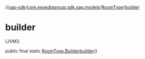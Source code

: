 //[xap-sdk](../../../index.md)/[com.expediagroup.sdk.xap.models](../index.md)/[RoomType](index.md)/[builder](builder.md)

# builder

[JVM]\

public final static [RoomType.Builder](-builder/index.md)[builder](builder.md)()
